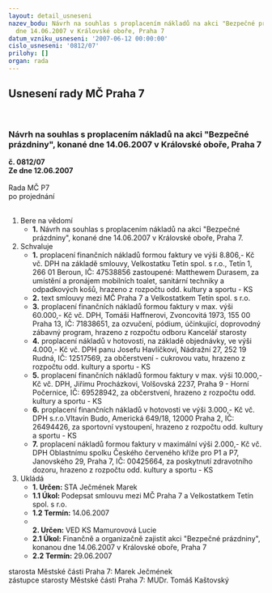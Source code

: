 ```yaml
---
layout: detail_usneseni
nazev_bodu: Návrh na souhlas s proplacením nákladů na akci "Bezpečné prázdniny", konané
  dne 14.06.2007 v Královské oboře, Praha 7
datum_vzniku_usneseni: '2007-06-12 00:00:00'
cislo_usneseni: '0812/07'
prilohy: []
organ: rada
---
```

<div id="ucUsn_pList" class="usn">
	<span><h2>Usnesení rady MČ Praha 7 </h2>
<br></span><div class="standBody">
<span><h3>Návrh na souhlas s proplacením nákladů na akci "Bezpečné prázdniny", konané dne 14.06.2007 v Královské oboře, Praha 7</h3></span><div class="center">
		<strong>č. 0812/07</strong><br>
	</div>
<div class="center">
		<strong>Ze dne 12.06.2007</strong><br><br>
	</div>Rada MČ P7<br> po projednání<br><br><ol>
<li>Bere na vědomí<ul><li>
<strong>1.</strong> Návrh na souhlas s proplacením nákladů na akci "Bezpečné prázdniny", konané dne 14.06.2007 v Královské oboře, Praha 7.</li></ul>
</li>
<li>Schvaluje<ul>
<li>
<strong>1.</strong> proplacení finančních nákladů formou faktury ve výši 8.806,- Kč vč. DPH na základě smlouvy, Velkostatku Tetín spol. s r.o., Tetín 1, 266 01 Beroun, IČ: 47538856 zastoupené: Matthewem Durasem, za umístění a pronájem mobilních toalet, sanitární techniky a odpadkových košů, hrazeno z rozpočtu odd. kultury a sportu - KS</li>
<li>
<strong>2.</strong> text smlouvy mezi MČ Praha 7 a Velkostatkem Tetín spol. s r.o.</li>
<li>
<strong>3.</strong> proplacení finančních nákladů  formou faktury v max. výši 60.000,- Kč vč. DPH, Tomáši Haffnerovi, Zvoncovitá 1973, 155 00 Praha 13, IČ: 71838651, za ozvučení, pódium, účinkující, doprovodný zábavný program, hrazeno z rozpočtu odboru Kancelář starosty </li>
<li>
<strong>4.</strong> proplacení nákladů v hotovosti, na základě objednávky, ve výši 4.000,- Kč vč. DPH panu Josefu Havlíčkovi, Nádražní 27, 252 19 Rudná, IČ: 12517569, za občerstvení - cukrovou vatu, hrazeno z rozpočtu odd. kultury a sportu - KS</li>
<li>
<strong>5.</strong> proplacení finančních nákladů formou faktury v max. výši 10.000,- Kč vč. DPH, Jiřímu Procházkovi, Volšovská 2237, Praha 9 - Horní Počernice, IČ: 69528942, za občerstvení, hrazeno z rozpočtu odd. kultury a sportu - KS</li>
<li>
<strong>6.</strong> proplacení finančních nákladů v hotovosti ve výši 3.000,- Kč vč. DPH s.r.o.Vltavín Budo, Americká 649/18, 12000 Praha 2, IČ: 26494426, za sportovní vystoupení, hrazeno z rozpočtu odd. kultury a sportu - KS</li>
<li>
<strong>7.</strong> proplacení nákladů formou faktury v maximální výši 2.000,- Kč vč. DPH Oblastnímu spolku Českého červeného kříže pro P1 a P7, Janovského 29, Praha 7, IČ: 00425664, za poskytnutí zdravotního dozoru, hrazeno z rozpočtu odd. kultury a sportu - KS</li>
</ul>
</li>
<li>Ukládá<ul>
<li>
<strong>1. Určen: </strong>STA Ječmének Marek</li>
<li>
<strong>1.1 Úkol: </strong>Podepsat smlouvu mezi MČ Praha 7 a Velkostatkem Tetín spol. s r.o.</li>
<li>
<strong>1.2 Termín: </strong>14.06.2007</li>
<li>
<strong><br>2. Určen: </strong>VED KS Mamurovová Lucie</li>
<li>
<strong>2.1 Úkol: </strong>Finančně a organizačně zajistit akci "Bezpečné prázdniny", konanou dne 14.06.2007 v Královské oboře, Praha 7</li>
<li>
<strong>2.2 Termín: </strong>29.06.2007</li>
</ul>
</li>
</ol>starosta Městské části Praha 7: Marek Ječmének<br>zástupce starosty Městské části Praha 7: MUDr. Tomáš Kaštovský 
</div>
</div>